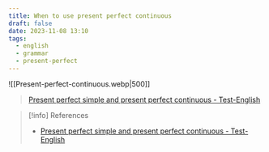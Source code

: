 ```yaml
---
title: When to use present perfect continuous
draft: false
date: 2023-11-08 13:10
tags:
  - english
  - grammar
  - present-perfect
---
```




![[Present-perfect-continuous.webp|500]]
> [Present perfect simple and present perfect continuous - Test-English](https://test-english.com/grammar-points/b1/present-perfect-simple-present-perfect-continuous)


> [!info] References
> - [Present perfect simple and present perfect continuous - Test-English](https://test-english.com/grammar-points/b1/present-perfect-simple-present-perfect-continuous)

